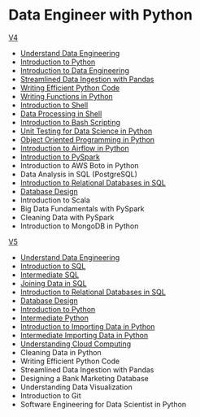 # Data Engineer with Python

[V4](https://app.datacamp.com/learn/career-tracks/data-engineer?version=4)

- [Understand Data Engineering](./understand_data_engineering/)
- [Introduction to Python](./introduction_to_python/)
- [Introduction to Data Engineering](./introduction_to_data_engineering/)
- [Streamlined Data Ingestion with Pandas](./streamlined_data_ingestion_with_pandas/)
- [Writing Efficient Python Code](./writing_eficient_python_code/)
- [Writing Functions in Python](./writing_functions_in_python/)
- [Introduction to Shell](./introduction_to_shell/)
- [Data Processing in Shell](./data_processing_in_shell/)
- [Introduction to Bash Scripting](./introduction_to_bash_scripting/)
- [Unit Testing for Data Science in Python](./unit_testing_for_data_science_in_python/)
- [Object Oriented Programming in Python](./object_oriented_programming_in_python/)
- [Introduction to Airflow in Python](./introduction_to_airflow_in_python/)
- [Introduction to PySpark](./introduction_to_pyspark/)
- Introduction to AWS Boto in Python
- Data Analysis in SQL (PostgreSQL)
- [Introduction to Relational Databases in SQL](./introduction_to_relational_databases_in_sql/)
- [Database Design](./database_design/)
- Introduction to Scala
- Big Data Fundamentals with PySpark
- Cleaning Data with PySpark
- Introduction to MongoDB in Python



[V5](https://app.datacamp.com/learn/career-tracks/data-engineer?version=5)

- [Understand Data Engineering](./understand_data_engineering/)
- [Introduction to SQL](./introduction_to_sql/)
- [Intermediate SQL](./intermediate_sql/)
- [Joining Data in SQL](./joining_data_in_sql/)
- [Introduction to Relational Databases in SQL](./introduction_to_relational_databases_in_sql/)
- [Database Design](./database_design/)
- [Introduction to Python](./introduction_to_python/)
- [Intermediate Python](./intermediate_python/)
- [Introduction to Importing Data in Python](./introduction_to_importing_data_in_python/)
- [Intermediate Importing Data in Python](./intermediate_importing_data_in_python/)
- [Understanding Cloud Computing](./understanding_cloud_computing/)
- Cleaning Data in Python
- Writing Efficient Python Code
- Streamlined Data Ingestion with Pandas
- Designing a Bank Marketing Database
- Understanding Data Visualization
- Introduction to Git
- Software Engineering for Data Scientist in Python